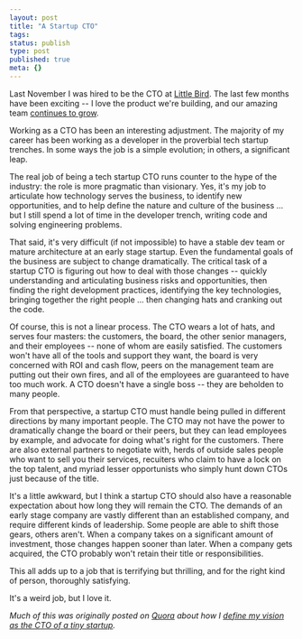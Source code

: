 ```yaml
---
layout: post
title: "A Startup CTO"
tags:
status: publish
type: post
published: true
meta: {}
---
```

Last November I was hired to be the CTO at [Little Bird](http://getlittlebird.com/). The last few months have been exciting -- I love the product we're building, and our amazing team [continues to grow](http://xolotl.org/blog/xolotl/little-bird-told-me).

Working as a CTO has been an interesting adjustment. The majority of my career has been working as a developer in the proverbial tech startup trenches. In some ways the job is a simple evolution; in others, a significant leap.

The real job of being a tech startup CTO runs counter to the hype of the industry: the role is more pragmatic than visionary. Yes, it's my job to articulate how technology serves the business, to identify new opportunities, and to help define the nature and culture of the business ... but I still spend a lot of time in the developer trench, writing code and solving engineering problems.

That said, it's very difficult (if not impossible) to have a stable dev team or mature architecture at an early stage startup. Even the fundamental goals of the business are subject to change dramatically. The critical task of a startup CTO is figuring out how to deal with those changes -- quickly understanding and articulating business risks and opportunities, then finding the right development practices, identifying the key technologies, bringing together the right people ... then changing hats and cranking out the code.

Of course, this is not a linear process. The CTO wears a lot of hats, and serves four masters: the customers, the board, the other senior managers, and their employees -- none of whom are easily satisfied. The customers won't have all of the tools and support they want, the board is very concerned with ROI and cash flow, peers on the management team are putting out their own fires, and all of the employees are guaranteed to have too much work. A CTO doesn't have a single boss -- they are beholden to many people.

From that perspective, a startup CTO must handle being pulled in different directions by many important people. The CTO may not have the power to dramatically change the board or their peers, but they can lead employees by example, and advocate for doing what's right for the customers. There are also external partners to negotiate with, herds of outside sales people who want to sell you their services, recuiters who claim to have a lock on the top talent, and myriad lesser opportunists who simply hunt down CTOs just because of the title.

It's a little awkward, but I think a startup CTO should also have a reasonable expectation about how long they will remain the CTO. The demands of an early stage company are vastly different than an established company, and require different kinds of leadership. Some people are able to shift those gears, others aren't. When a company takes on a significant amount of investment, those changes happen sooner than later. When a company gets acquired, the CTO probably won't retain their title or responsibilities.

This all adds up to a job that is terrifying but thrilling, and for the right kind of person, thoroughly satisfying.

It's a weird job, but I love it.

_Much of this was originally posted on [Quora](https://quora.com/) about how I [define my vision as the CTO of a tiny startup](https://www.quora.com/Chief-Technology-Officers/As-a-CTO-of-a-tiny-startup-what-are-the-key-elements-that-define-your-vision/answer/Peat-Bakke)._